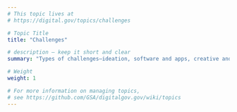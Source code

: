 ```yaml
---
# This topic lives at
# https://digital.gov/topics/challenges

# Topic Title
title: "Challenges"

# description — keep it short and clear
summary: "Types of challenges–ideation, software and apps, creative and tech–and the platforms and tools for success."

# Weight
weight: 1

# For more information on managing topics,
# see https://github.com/GSA/digitalgov.gov/wiki/topics
---
```

